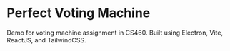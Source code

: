 
# Perfect Voting Machine

Demo for voting machine assignment in CS460. Built using Electron, Vite, ReactJS, and TailwindCSS.
